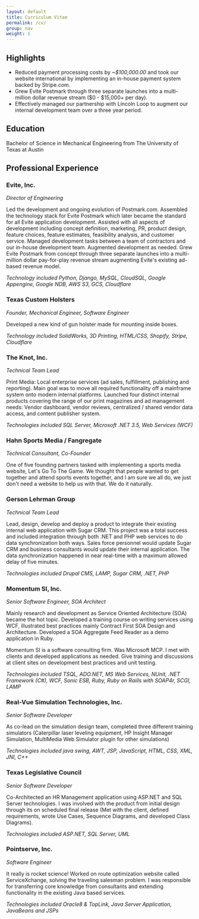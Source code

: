 ```yaml
---
layout: default
title: Curriculum Vitae
permalink: /cv/
group: nav
weight: 1
---
```


## Highlights

* Reduced payment processing costs by *~$100,000.00* and took our website international by implementing an in-house payment system backed by Stripe.com.
* Grew Evite Postmark through three separate launches into a multi-million dollar revenue stream ($0 - $15,000+ per day).
* Effectively managed our partnership with Lincoln Loop to augment our internal development team over a three year period.

## Education
Bachelor of Science in Mechanical Engineering from The University of Texas at Austin

## Professional Experience

### Evite, Inc.
*Director of Engineering*

Led the development and ongoing evolution of Postmark.com. Assembled the technology stack for Evite Postmark which later 
became the standard for all Evite application development. Assisted with all aspects of development including concept definition, 
marketing, PR, product design, feature choices, feature estimates, feasibility analysis, and customer service. Managed 
development tasks between a team of contractors and our in-house development team. Augmented development as needed. Grew 
Evite Postmark from concept through three separate launches into a multi-million dollar pay-for-play revenue stream 
augmenting Evite's existing ad-based revenue model.

*Technology included Python, Django, MySQL, CloudSQL, Google Appengine, Google NDB, AWS S3, GCS, Cloudflare*

### Texas Custom Holsters
*Founder, Mechanical Engineer, Software Engineer*

Developed a new kind of gun holster made for mounting inside boxes.

*Technology included SolidWorks, 3D Printing, HTML/CSS, Shopify, Stripe, Cloudflare*

### The Knot, Inc.
*Technical Team Lead*

Print Media: Local enterprise services (ad sales, fulfillment, publishing and reporting). Main goal was to move all required 
functionality off a mainframe system onto modern internal platforms. Launched four distinct internal products covering the 
range of our print magazines and ad management needs: Vendor dashboard, vendor reviews, centralized / shared vendor data access, 
and content publisher system.

*Technologies included SQL Server, Microsoft .NET 3.5, Web Services (WCF)*

### Hahn Sports Media / Fangregate
*Technical Consultant, Co-Founder*

One of five founding partners tasked with implementing a sports media website, Let's Go To The Game. We thought that people wanted to get together and attend sports events together, and I am sure we all do, we just don't need a website to help us with that. We do it naturally.

### Gerson Lehrman Group
*Technical Team Lead*

Lead, design, develop and deploy a product to integrate their existing internal web application with Sugar CRM. This project was a total success and included integration through both .NET and PHP web services to do data synchronization both ways.  Sales force personnel would update Sugar CRM and business consultants would update their internal application. The data synchronization happened in near real-time with a maximum allowed delay of five minutes.

*Technologies included Drupal CMS, LAMP, Sugar CRM, .NET, PHP*

### Momentum SI, Inc.
*Senior Software Engineer, SOA Architect*

Mainly research and development as Service Oriented Architecture (SOA) became the hot topic. Developed a training course on writing services using WCF, illustrated best practices mainly Contract First SOA Design and Architecture. Developed a SOA Aggregate Feed Reader as a demo application in Ruby.

Momentum SI is a software consulting firm. Was Microsoft MCP. I met with clients and developed applications as needed. Give training and discussions at client sites on development best practices and unit testing.

*Technologies included TSQL, ADO.NET, MS Web Services, NUnit, .NET Framework (C#), WCF, Sonic ESB, Ruby, Ruby on Raiils with SOAP4r, SCGI, LAMP*

### Real-Vue Simulation Technologies, Inc.
*Senior Software Developer*

As co-lead on the simulation design team, completed three different training simulators (Caterpillar laser leveling equipment, HP Insight Manager Simulation, MultiMedia Web Simulator plugin for other simulations)

*Technologies included java swing, AWT, JSP, JavaScript, HTML, CSS, XML, JNI, C++*

### Texas Legislative Council
*Senior Software Developer*

Co-Architected an HR Management application using ASP.NET and SQL Server technologies.  I was involved with the product from initial design through its on scheduled final release (Met with the client, defined requirements, wrote Use Cases, Sequence Diagrams, and developed Class Diagrams).

*Technologies included ASP.NET, SQL Server, UML*

### Pointserve, Inc.
*Software Engineer*

It really is rocket science! Worked on route optimization website called ServiceXchange, solving the traveling salesman problem. I was responsible for transferring core knowledge from consultants and extending functionality in the existing Java based services.

*Technologies included Oracle8 & TopLink, Java Server Application, JavaBeans and JSPs*